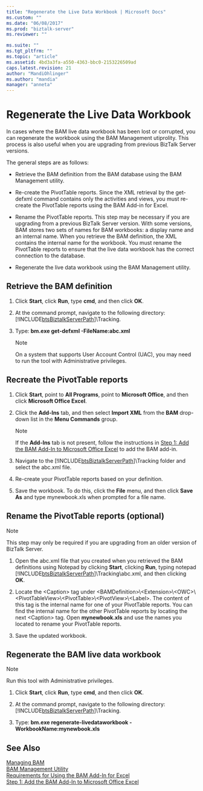 ```yaml
---
title: "Regenerate the Live Data Workbook | Microsoft Docs"
ms.custom: ""
ms.date: "06/08/2017"
ms.prod: "biztalk-server"
ms.reviewer: ""

ms.suite: ""
ms.tgt_pltfrm: ""
ms.topic: "article"
ms.assetid: 4bd3a3fa-a550-4363-bbc0-2153226509ad
caps.latest.revision: 21
author: "MandiOhlinger"
ms.author: "mandia"
manager: "anneta"
---
```

# Regenerate the Live Data Workbook
In cases where the BAM live data workbook has been lost or corrupted, you can regenerate the workbook using the BAM Management utiprolity. This process is also useful when you are upgrading from previous BizTalk Server versions.
  
 The general steps are as follows:  
  
-   Retrieve the BAM definition from the BAM database using the BAM Management utility.  
  
-   Re-create the PivotTable reports. Since the XML retrieval by the get-defxml command contains only the activities and views, you must re-create the PivotTable reports using the BAM Add-in for Excel.  
  
-   Rename the PivotTable reports. This step may be necessary if you are upgrading from a previous BizTalk Server version. With some versions, BAM stores two sets of names for BAM workbooks: a display name and an internal name. When you retrieve the BAM definition, the XML contains the internal name for the workbook. You must rename the PivotTable reports to ensure that the live data workbook has the correct connection to the database.  
  
-   Regenerate the live data workbook using the BAM Management utility.  
  
## Retrieve the BAM definition  
  
1. Click **Start**, click **Run**, type **cmd**, and then click **OK**.  
  
2. At the command prompt, navigate to the following directory: [!INCLUDE[btsBiztalkServerPath](../includes/btsbiztalkserverpath-md.md)]\Tracking.  
  
3. Type: **bm.exe get-defxml -FileName:abc.xml**  
  
   > [!NOTE]
   >  On a system that supports User Account Control (UAC), you may need to run the tool with Administrative privileges.  
  
## Recreate the PivotTable reports  
  
1. Click **Start**, point to **All Programs**, point to **Microsoft Office**, and then click **Microsoft Office Excel**.  
  
2. Click the **Add-Ins** tab, and then select **Import XML** from the **BAM** drop-down list in the **Menu Commands** group.  
  
   > [!NOTE]
   >  If the **Add-Ins** tab is not present, follow the instructions in [Step 1: Add the BAM Add-In to Microsoft Office Excel](https://msdn.microsoft.com/library/3400969f-0c54-4a75-979d-ad2f7af86448) to add the BAM add-in.  
  
3. Navigate to the [!INCLUDE[btsBiztalkServerPath](../includes/btsbiztalkserverpath-md.md)]\Tracking folder and select the abc.xml file.  
  
4. Re-create your PivotTable reports based on your definition.  
  
5. Save the workbook. To do this, click the **File** menu, and then click **Save As** and type mynewbook.xls when prompted for a file name.  
  
## Rename the PivotTable reports (optional)  

> [!NOTE]
> This step may only be required if you are upgrading from an older version of BizTalk Server. 

1. Open the abc.xml file that you created when you retrieved the BAM definitions using Notepad by clicking **Start**, clicking **Run**, typing notepad [!INCLUDE[btsBiztalkServerPath](../includes/btsbiztalkserverpath-md.md)]\Tracking\abc.xml, and then clicking **OK**.  
  
2. Locate the \<Caption\> tag under \<BAMDefinition\>\\<Extension\>\\<OWC\>\\<PivotTableView\>\\<PivotTable\>\\<PivotView\>\\<Label\>. The content of this tag is the internal name for one of your PivotTable reports. You can find the internal name for the other PivotTable reports by locating the next \<Caption\> tag. Open **mynewbook.xls** and use the names you located to rename your PivotTable reports.  
  
3. Save the updated workbook.    
 
  
## Regenerate the BAM live data workbook  

> [!NOTE]
>  Run this tool with Administrative privileges.  


1. Click **Start**, click **Run**, type **cmd**, and then click **OK**.  
  
2. At the command prompt, navigate to the following directory: [!INCLUDE[btsBiztalkServerPath](../includes/btsbiztalkserverpath-md.md)]\Tracking.  
  
3. Type: **bm.exe regenerate-livedataworkbook -WorkbookName:mynewbook.xls**  
  
## See Also  
 [Managing BAM](../core/managing-bam.md)   
 [BAM Management Utility](../core/bam-management-utility.md)   
 [Requirements for Using the BAM Add-In for Excel](../core/requirements-for-using-the-bam-add-in-for-excel.md)   
 [Step 1: Add the BAM Add-In to Microsoft Office Excel](https://msdn.microsoft.com/library/3400969f-0c54-4a75-979d-ad2f7af86448)
